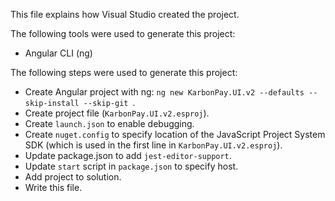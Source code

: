 This file explains how Visual Studio created the project.

The following tools were used to generate this project:
- Angular CLI (ng)

The following steps were used to generate this project:
- Create Angular project with ng: `ng new KarbonPay.UI.v2 --defaults --skip-install --skip-git `.
- Create project file (`KarbonPay.UI.v2.esproj`).
- Create `launch.json` to enable debugging.
- Create `nuget.config` to specify location of the JavaScript Project System SDK (which is used in the first line in `KarbonPay.UI.v2.esproj`).
- Update package.json to add `jest-editor-support`.
- Update `start` script in `package.json` to specify host.
- Add project to solution.
- Write this file.

